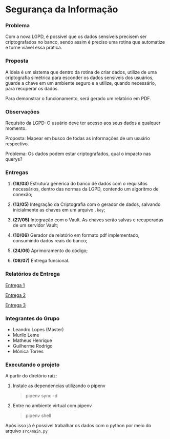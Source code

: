 # Segurança da Informação


### Problema

Com a nova LGPD, é possível que os dados sensíveis precisem ser criptografados no banco,
sendo assim é preciso uma rotina que automatize e torne viável essa pratica.

### Proposta

A ideia é um sistema que dentro da rotina de criar dados, utilize de uma criptografia simétrica
para esconder os dados sensíveis dos usuários, guarde a chave em um ambiente seguro e a utilize,
quando necessário, para recuperar os dados.

Para demonstrar o funcionamento, será gerado um relatório em PDF.

### Observações

Requisito da LGPD: O usuário deve ter acesso aos seus dados a qualquer momento.

Proposta: Mapear em busco de todas as informações de um usuário respectivo.

Problema: Os dados podem estar criptografados, qual o impacto nas querys?

### Entregas

1. **(18/03)** Estrutura genérica do banco de dados com o requisitos necessários,
dentro das normas da LGPD, contendo um algoritmo de conexão;

1. **(13/05)** Integração da Criptografia com o gerador de dados, salvando inicialmente as chaves
em um arquivo `.key`;

3. **(27/05)** Integração com o Vault. As chaves serão salvas e recuperadas de um servidor Vault;

4. **(10/06)** Gerador de relatório em formato pdf implementado, consumindo dados reais do banco;

5. **(24/06)** Aprimoramento do código;

6. **(08/07)** Entrega funcional.


### Relatórios de Entrega

[Entrega 1](https://github.com/LLBueno/seguranca-informacao/blob/master/docs/1entrega.md)

[Entrega 2](https://github.com/LLBueno/seguranca-informacao/blob/master/docs/2entrega.md)

[Entrega 3](https://github.com/LLBueno/seguranca-informacao/blob/master/docs/3entrega.md)

### Integrantes do Grupo

* Leandro Lopes (Master)
* Murilo Leme
* Matheus Henrique
* Guilherme Rodrigo
* Mônica Torres

### Executando o projeto

A partir do diretório raiz:

1. Instale as dependencias utilizando o pipenv
   > pipenv sync -d

2. Entre no ambiente virtual com pipenv
   > pipenv shell

Após isso já é possível trabalhar os dados com o python por meio do
arquivo `src/main.py`
